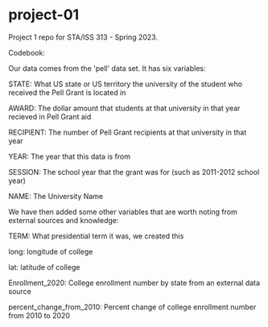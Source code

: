 # project-01

Project 1 repo for STA/ISS 313 - Spring 2023.

Codebook:

Our data comes from the 'pell' data set. It has six variables:

STATE: What US state or US territory the university of the student who received the Pell Grant is located in

AWARD: The dollar amount that students at that university in that year recieved in Pell Grant aid

RECIPIENT: The number of Pell Grant recipients at that university in that year

YEAR: The year that this data is from

SESSION: The school year that the grant was for (such as 2011-2012 school year)

NAME: The University Name

We have then added some other variables that are worth noting from external sources
and knowledge: 

TERM: What presidential term it was, we created this 

long: longitude of college

lat: latitude of college

Enrollment_2020: College enrollment number by state from an external data source

percent_change_from_2010: Percent change of college enrollment number from 2010 to 2020